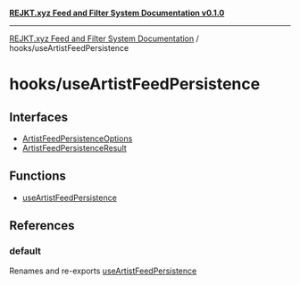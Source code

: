 [**REJKT.xyz Feed and Filter System Documentation v0.1.0**](../../README.md)

***

[REJKT.xyz Feed and Filter System Documentation](../../modules.md) / hooks/useArtistFeedPersistence

# hooks/useArtistFeedPersistence

## Interfaces

- [ArtistFeedPersistenceOptions](interfaces/ArtistFeedPersistenceOptions.md)
- [ArtistFeedPersistenceResult](interfaces/ArtistFeedPersistenceResult.md)

## Functions

- [useArtistFeedPersistence](functions/useArtistFeedPersistence.md)

## References

### default

Renames and re-exports [useArtistFeedPersistence](functions/useArtistFeedPersistence.md)
